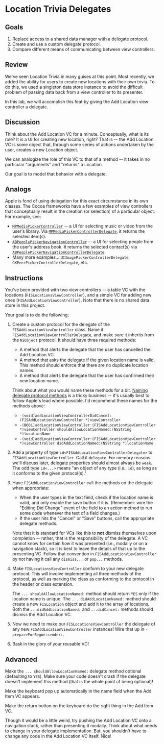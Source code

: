 # Location Trivia Delegates

## Goals

1. Replace access to a shared data manager with a delegate protocol.
2. Create and use a custom delegate protocol.
3. Compare different means of communicating between view controllers.


## Review

We've seen Location Trivia in many guises at this point. Most recently, we added the ability for users to create new locations with their own trivia. To do this, we used a singleton data store instance to avoid the difficult problem of passing data back from a view controller to its presenter.

In this lab, we will accomplish this feat by giving the Add Location view controller a delegate.


## Discussion

Think about the Add Location VC for a minute. Conceptually, what is its role? It is a UI for creating new location, right? That is -- the Add Location VC is some object that, through some series of actions undertaken by the user, creates a new Location object.

We can analogize the role of this VC to that of a method -- it takes in no particular "arguments" and "returns" a Location.

Our goal is to model that behavior with a delegate.


## Analogs

Apple is fond of using delegation for this exact circumstance in its own classes. The Cocoa frameworks have a few examples of view controllers that conceptually result in the creation (or selection) of a particular object. For example, see:

* [`MPMediaPickerController`](https://developer.apple.com/library/ios/documentation/MediaPlayer/Reference/MPMediaPickerController_ClassReference/) -- a UI for selecting music or video from the user's library. Via [`MPMediaPickerControllerDelegate`](https://developer.apple.com/library/ios/documentation/MediaPlayer/Reference/MPMediaPickerControllerDelegate_ProtocolReference/index.html#//apple_ref/doc/uid/TP40008216), it returns the selected item(s).
* [`ABPeoplePickerNavigationController`](https://developer.apple.com/library/ios/documentation/AddressBookUI/Reference/ABPeoplePickerNavigationController_Class/) -- a UI for selecting people from the user's address book. It returns the selected contact(s) via [`ABPeoplePickerNavigationControllerDelegate`](https://developer.apple.com/library/ios/documentation/AddressBookUI/Reference/ABPeoplePickerNavigationControllerDelegate_Protocol/index.html#//apple_ref/occ/intf/ABPeoplePickerNavigationControllerDelegate).
* Many more examples... `UIImagePickerControllerDelegate`, `GKPeerPickerControllerDelegate`, etc.

## Instructions

You've been provided with two view controllers -- a table VC with the locations (`FISLocationsViewController`), and a simple VC for adding new ones (`FISAddLocationViewController`). Note that there is no shared data store in this project.

Your goal is to do the following:

1. Create a custom protocol for the delegate of the `FISAddLocationViewController` class. Name it `FISAddLocationViewControllerDelegate`, and make sure it inherits from the `NSObject` protocol. It should have three required methods:
    * A method that alerts the delegate that the user has cancelled the Add Location VC.
    * A method that asks the delegate if the given location name is valid. This method should enforce that there are no duplicate location names.
    * A method that alerts the delegate that the user has confirmed their new location name.
    
    Think about what you would name these methods for a bit. [Naming delegate protocol methods](https://developer.apple.com/library/mac/documentation/Cocoa/Conceptual/CodingGuidelines/Articles/NamingMethods.html#//apple_ref/doc/uid/20001282-1001839-BCIEJEHH) is a tricky business -- it's usually best to follow Apple's lead where possible. I'd recommend these names for the methods above:
    
    * `-(void)addLocationViewControllerDidCancel:(FISAddLocationViewController *)viewController`
    * `-(BOOL)addLocationViewController:(FISAddLocationViewController *)viewController shouldAllowLocationNamed:(NSString *)locationName`
    * `-(void)addLocationViewController:(FISAddLocationViewController *)viewController didAddLocationNamed:(NSString *)locationName`

2. Add a property of type `id<FISAddLocationViewControllerDelegate>` to `FISAddLocationViewController`. Call it `delegate`. For memory reasons we'll discuss later, delegate properties should almost always be `weak`. The odd type `id<...>` means "an object of any type (i.e., `id`), as long as it conforms to the given protocol(s)."

3. Have `FISAddLocationViewController` call the methods on the delegate when appropriate:
    * When the user types in the text field, check if the location name is valid, and only enable the save button if it is. (Remember: wire the "Editing Did Change" event of the field to an action method to run some code whenever the text of a field changes.)
    * If the user hits the "Cancel" or "Save" buttons, call the appropriate delegate methods.

    Note that it is standard for VCs like this to **not** dismiss themselves upon completion -- rather, that is the responsibility of the delegate. A VC cannot know for certain *how* it was presented (i.e., modally or on a navigation stack), so it is best to leave the details of that up to the presenting VC. Follow that convention in `FISAddLocationViewController` by not having it call any `dismiss...` or `pop...` methods.

4. Make `FISLocationsViewController` conform to your new delegate protocol. This will involve implementing all three methods of the protocol, as well as marking the class as conforming to the protocol in the header or class extension.

    The `... shouldAllowLocationNamed:` method should return `YES` only if the location name is unique. The `... didAddLocationNamed:` method should create a new `FISLocation` object and add it to the array of locations. Both the `...didAddLocationNamed:` and `...didCancel:` methods should dismiss the Add Location VC.

5. Now we need to make our `FISLocationsViewController` the delegate of any new `FISAddLocationViewController` instances! Wire that up in `-prepareForSegue:sender:`.

6. Bask in the glory of your reusable VC!


## Advanced

Make the `... shouldAllowLocationNamed:` delegate method optional (defaulting to `YES`). Make sure your code doesn't crash if the delegate doesn't implement this method (that is the whole point of being optional)!

Make the keyboard pop up automatically in the name field when the Add Item VC appears.

Make the return button on the keyboard do the right thing in the Add Item VC.

Though it would be a little weird, try pushing the Add Location VC onto a navigation stack, rather than presenting it modally. Think about what needs to change in your delegate implementation. But, you shouldn't have to change any code in the Add Location VC itself. Nice!
